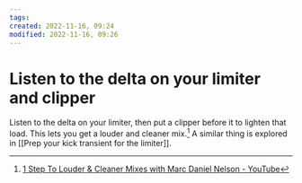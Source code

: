 ```yaml
---
tags: 
created: 2022-11-16, 09:24
modified: 2022-11-16, 09:26
---
```


# Listen to the delta on your limiter and clipper
Listen to the delta on your limiter, then put a clipper before it to lighten that load. This lets you get a louder and cleaner mix.[^1] A similar thing is explored in [[Prep your kick transient for the limiter]].

[^1]: [1 Step To Louder & Cleaner Mixes with Marc Daniel Nelson - YouTube](https://youtu.be/_t72T3Pvbqg)